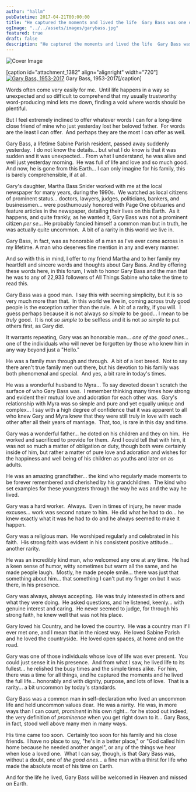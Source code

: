 ```yaml
---
author: "hallm"
pubDatetime: 2017-04-21T00:00:00
title: "He captured the moments and lived the life  Gary Bass was one of the good ones"
ogImage: "../../assets/images/garybass.jpg"
featured: true
draft: false
description: "He captured the moments and lived the life  Gary Bass was one of the good ones"
---
```


![Cover Image](@assets/images/garybass.jpg)

\[caption id="attachment\_1382" align="alignright" width="720"\][![Gary Bass, 1953-2017](images/garybass.jpg)](https://allthingssabine.com/wp-content/uploads/2017/04/garybass.jpg) Gary Bass, 1953-2017\[/caption\]

Words often come very easily for me.  Until life happens in a way so unexpected and so difficult to comprehend that my usually trustworthy word-producing mind lets me down, finding a void where words should be plentiful.

But I feel extremely inclined to offer whatever words I can for a long-time close friend of mine who just yesterday lost her beloved father.  For words are the least I can offer.  And perhaps they are the most I can offer as well.

Gary Bass, a lifetime Sabine Parish resident, passed away suddenly yesterday.  I do not know the details... but what I do know is that it was sudden and it was unexpected... From what I understand, he was alive and well just yesterday morning.  He was full of life and love and so much good.  And now, he is gone from this Earth... I can only imagine for his family, this is barely comprehensible, if at all.

Gary's daughter, Martha Bass Snider worked with me at the local newspaper for many years, during the 1990s.  We watched as local citizens of prominent status... doctors, lawyers, judges, politicians, bankers, and businessmen... were posthumously honored with Page One obituaries and feature articles in the newspaper, detailing their lives on this Earth.  As it happens, and quite frankly, as he wanted it, Gary Bass was not a prominent citizen _per se_... He probably fancied himself a common man but in truth, he was actually quite uncommon.  A bit of a rarity in this world we live in.

Gary Bass, in fact, was as honorable of a man as I've ever come across in my lifetime. A man who deserves fine mention in any and every manner.

And so with this in mind, I offer to my friend Martha and to her family my heartfelt and sincere words and thoughts about Gary Bass. And by offering these words here, in this forum, I wish to honor Gary Bass and the man that he was to any of 22,933 followers of All Things Sabine who take the time to read this.

Gary Bass was a good man.  I say this with seeming simplicity, but it is so very much more than that.  In this world we live in, coming across truly good people is the exception rather than the rule.  A bit of a rarity, if you will.  I guess perhaps because it is not always _so simple_ to be good... I mean to be _truly_ good.  It is not _so simple_ to be selfless and it is not _so simple_ to put others first, as Gary did.

It warrants repeating, Gary was an honorable man... _one of the good ones_... one of the individuals who will never be forgotten by those who knew him in any way beyond just a "Hello."

He was a family man through and through.  A bit of a lost breed.  Not to say there aren't true family men out there, but his devotion to his family was both phenomenal and special.  And yes, a bit rare in today's times.

He was a wonderful husband to Myra... To say devoted doesn't scratch the surface of who Gary Bass was.  I remember thinking many times how strong and evident their mutual love and adoration for each other was.  Gary's relationship with Myra was so simple and pure and yet equally unique and complex... I say with a high degree of confidence that it was apparent to all who knew Gary and Myra knew that they were still truly in love with each other after all their years of marriage.  That, too, is rare in this day and time.

Gary was a wonderful father... he doted on his children and they on him.  He worked and sacrificed to provide for them.  And I could tell that with him, it was not so much a matter of obligation or duty, though both were certainly inside of him, but rather a matter of pure love and adoration and wishes for the happiness and well being of his children as youths and later on as adults.

He was an amazing grandfather... the kind who regularly made moments to be forever remembered and cherished by his grandchildren.  The kind who set examples for these youngsters through the way he was and the way he lived.

Gary was a hard worker.  Always.  Even in times of injury, he never made excuses... work was second nature to him.  He did what he had to do... he knew exactly what it was he had to do and he always seemed to make it happen.

Gary was a religious man.  He worshiped regularly and celebrated in his faith.  His strong faith was evident in his consistent positive attitude... another rarity.

He was an incredibly kind man, who welcomed any one at any time.  He had a keen sense of humor, witty sometimes but warm all the same, and he made people laugh.  Mostly, he made people smile... there was just that something about him... that something I can't put my finger on but it was there, in his presence.

Gary was always, always accepting.  He was truly interested in others and what they were doing.  He asked questions, and he listened, keenly... with genuine interest and caring.  He never seemed to judge, for through his strong faith, he knew well that was not his place.

Gary loved his Country, and he loved the country.  He was a country man if I ever met one, and I mean that in the nicest way.  He loved Sabine Parish and he loved the countryside.  He loved open spaces, at home and on the road.

Gary was one of those individuals whose love of life was ever present.  You could just sense it in his presence.  And from what I saw, he lived life to its fullest... he relished the busy times and the simple times alike.  For him, there was a time for all things, and he captured the moments and he lived the full life... honorably and with dignity, purpose, and lots of love.  That is a rarity... a bit uncommon by today's standards.

Gary Bass was a common man in self-declaration who lived an uncommon life and held uncommon values dear.  He was a rarity.  He was, in more ways than I can count, _prominent_ in his own right... for he stood out indeed, the very definition of _prominence_ when you get right down to it... Gary Bass, in fact, stood well above many men in many ways.

His time came too soon.  Certainly too soon for his family and his close friends.  I have no place to say, "he's in a better place," or "God called him home because he needed another angel", or any of the things we hear when lose a loved one.  What I can say, though, is that Gary Bass was, without a doubt, one of _the good ones_... a fine man with a thirst for life who made the absolute most of his time on Earth.

And for the life he lived, Gary Bass will be welcomed in Heaven and missed on Earth.